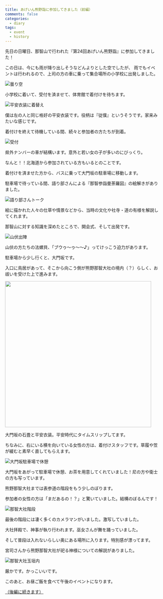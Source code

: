```yaml
---
title: あげいん熊野詣に参加してきました（前編）
comments: false
categories:
  - diary
tags:
  - event
  - history
---
```


先日の日曜日、那智山で行われた『第24回あげいん熊野詣』に参加してきました！

この日は、今にも雨が降り出しそうなどんよりとした空でしたが、
雨でもイベントは行われるので、上司の方の車に乗って集合場所の小学校に出発しました。

![曇り空][1]

小学校に着いて、受付を済ませて、体育館で着付けを待ちます。

![平安衣装に着替え][2]

僕は左の人と同じ格好の平安衣装です。役柄は『従僕』というそうです。家来みたいな感じです。

着付けを終えて待機している間、続々と参加者の方たちが到着。

![受付][3]

県外ナンバーの車が結構います。意外と若い女の子が多いのにびっくり。

なんと！！北海道から参加されている方もいるとのことです。

着付けを済ませた方から、バスに乗って大門坂の駐車場に移動します。

駐車場で待っている間、語り部さんによる『那智参詣曼荼羅図』の絵解きがありました。

![語り部さんトーク][4]

絵に描かれた人々の仕草や情景などから、当時の文化や社寺・道の有様を解説してくれます。

那智山に対する知識を深めたところで、開会式、そして出発です。

![山伏出陣][5]

山伏の方たちの法螺貝、「ブウゥ～ゥ～～♪」ってけっこう迫力があります。

駐車場から少し行くと、大門坂です。

入口に鳥居があって、そこから向こう側が熊野那智大社の境内（？）らしく、お祓いを受けた上で進みます。

<img src="/img/uploads/2009/10/again-kumano-mode-1-6.jpg" width="480" />

大門坂の石畳と平安衣装。平安時代にタイムスリップしてます。

ちなみに、右にいる横を向いている女性の方は、着付けスタッフです。草履や笠が緩むと素早く直してもらえます。

![大門坂駐車場で休憩][7]

大門坂をあがって駐車場で休憩、お茶を用意してくれていました！尼の方や衛士の方も写っています。

熊野那智大社までは表参道の階段をもう少しのぼります。

参加者の女性の方は「まだあるの！？」と驚いていました。結構のぼるんです！

![那智大社階段][8]

最後の階段には凄く多くのカメラマンがいました。激写していました。

大社拝殿で、神事が執り行われます。巫女さんが舞を踊っていました。

そして普段は入れないらしい奥にある場所に入ります。特別感が漂ってます。

宮司さんから熊野那智大社が祀る神様についての解説がありました。

![那智大社玉垣内][9]

厳かです。かっこいいです。

このあと、お昼ご飯を食べて午後のイベントになります。

[（後編に続きます）][10]

[1]: /img/uploads/2009/10/again-kumano-mode-1-1.jpg
[2]: /img/uploads/2009/10/again-kumano-mode-1-2.jpg
[3]: /img/uploads/2009/10/again-kumano-mode-1-3.jpg
[4]: /img/uploads/2009/10/again-kumano-mode-1-4.jpg
[5]: /img/uploads/2009/10/again-kumano-mode-1-5.jpg
[7]: /img/uploads/2009/10/again-kumano-mode-1-7.jpg
[8]: /img/uploads/2009/10/again-kumano-mode-1-8.jpg
[9]: /img/uploads/2009/10/again-kumano-mode-1-9.jpg
[10]: /diary/again-kumano-mode-2.html "あげいん熊野詣に参加してきました（後編）"
